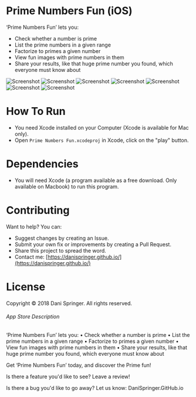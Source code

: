 # Prime Numbers Fun (iOS)
‘Prime Numbers Fun’ lets you:
- Check whether a number is prime
- List the prime numbers in a given range
- Factorize to primes a given number
- View fun images with prime numbers in them
- Share your results, like that huge prime number you found, which everyone must know about

![Screenshot](https://raw.githubusercontent.com/DaniSpringer/prime-numbers-fun/master/i/iphone-1.jpg) ![Screenshot](https://raw.githubusercontent.com/DaniSpringer/prime-numbers-fun/master/i/iphone-2.jpg) ![Screenshot](https://raw.githubusercontent.com/DaniSpringer/prime-numbers-fun/master/i/iphone-3.jpg) ![Screenshot](https://raw.githubusercontent.com/DaniSpringer/prime-numbers-fun/master/i/iphone-4.jpg) ![Screenshot](https://raw.githubusercontent.com/DaniSpringer/prime-numbers-fun/master/i/iphone-5.jpg) ![Screenshot](https://raw.githubusercontent.com/DaniSpringer/prime-numbers-fun/master/i/iphone-6.jpg) ![Screenshot](https://raw.githubusercontent.com/DaniSpringer/prime-numbers-fun/master/i/iphone-7.jpg)

# How To Run
- You need Xcode installed on your Computer (Xcode is available for Mac only).
- Open `Prime Numbers Fun.xcodeproj` in Xcode, click on the "play" button.


# Dependencies
- You will need Xcode (a program available as a free download. Only available on Macbook) to run this program.

# Contributing
Want to help? You can:
- Suggest changes by creating an Issue.
- Submit your own fix or improvements by creating a Pull Request.
- Share this project to spread the word.
- Contact me: [https://danispringer.github.io/](https://danispringer.github.io/)

# License
Copyright © 2018 Dani Springer. All rights reserved.

###### App Store Description
‘Prime Numbers Fun’ lets you:
• Check whether a number is prime
• List the prime numbers in a given range
• Factorize to primes a given number
• View fun images with prime numbers in them
• Share your results, like that huge prime number you found, which everyone must know about

Get ‘Prime Numbers Fun’ today, and discover the Prime fun!

Is there a feature you'd like to see? Leave a review!

Is there a bug you'd like to go away? Let us know: DaniSpringer.GitHub.io
